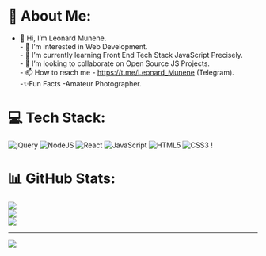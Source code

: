 # 💫 About Me:
- 👋 Hi, I’m Leonard Munene.<br>- 👀 I’m interested in Web Development.<br>- 🌱 I’m currently learning Front End Tech Stack JavaScript Precisely.<br>- 💞️ I’m looking to collaborate on Open Source JS Projects.<br>- 📫 How to reach me - https://t.me/Leonard_Munene (Telegram).<br>-✨Fun Facts -Amateur Photographer.


# 💻 Tech Stack:
![jQuery](https://img.shields.io/badge/jquery-%230769AD.svg?style=for-the-badge&logo=jquery&logoColor=white) ![NodeJS](https://img.shields.io/badge/node.js-6DA55F?style=for-the-badge&logo=node.js&logoColor=white) ![React](https://img.shields.io/badge/react-%2320232a.svg?style=for-the-badge&logo=react&logoColor=%2361DAFB) ![JavaScript](https://img.shields.io/badge/javascript-%23323330.svg?style=for-the-badge&logo=javascript&logoColor=%23F7DF1E) ![HTML5](https://img.shields.io/badge/html5-%23E34F26.svg?style=for-the-badge&logo=html5&logoColor=white) ![CSS3](https://img.shields.io/badge/css3-%231572B6.svg?style=for-the-badge&logo=css3&logoColor=white) 	!

# 📊 GitHub Stats:
![](https://github-readme-stats.vercel.app/api?username=LeonardMunene&theme=dark&hide_border=false&include_all_commits=false&count_private=false)<br/>
![](https://github-readme-streak-stats.herokuapp.com/?user=LeonardMunene&theme=dark&hide_border=false)<br/>
![](https://github-readme-stats.vercel.app/api/top-langs/?username=LeonardMunene&theme=dark&hide_border=false&include_all_commits=false&count_private=false&layout=compact)


---
[![](https://visitcount.itsvg.in/api?id=LeonardMunene&icon=0&color=0)](https://visitcount.itsvg.in)

<!-- Proudly created with GPRM ( https://gprm.itsvg.in ) -->
